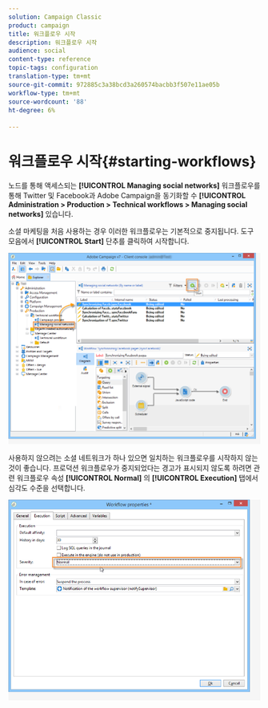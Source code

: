 ```yaml
---
solution: Campaign Classic
product: campaign
title: 워크플로우 시작
description: 워크플로우 시작
audience: social
content-type: reference
topic-tags: configuration
translation-type: tm+mt
source-git-commit: 972885c3a38bcd3a260574bacbb3f507e11ae05b
workflow-type: tm+mt
source-wordcount: '88'
ht-degree: 6%

---
```



# 워크플로우 시작{#starting-workflows}

노드를 통해 액세스되는 **[!UICONTROL Managing social networks]** 워크플로우를 통해 Twitter 및 Facebook과 Adobe Campaign을 동기화할 수 **[!UICONTROL Administration > Production > Technical workflows > Managing social networks]** 있습니다.

소셜 마케팅을 처음 사용하는 경우 이러한 워크플로우는 기본적으로 중지됩니다. 도구 모음에서 **[!UICONTROL Start]** 단추를 클릭하여 시작합니다.

![](assets/social_start_workflows.png)

사용하지 않으려는 소셜 네트워크가 하나 있으면 일치하는 워크플로우를 시작하지 않는 것이 좋습니다. 프로덕션 워크플로우가 중지되었다는 경고가 표시되지 않도록 하려면 관련 워크플로우 속성 **[!UICONTROL Normal]** 의 **[!UICONTROL Execution]** 탭에서 심각도 수준을 선택합니다.

![](assets/social_start_workflows2.png)

